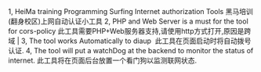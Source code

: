 1, HeiMa training Programming Surfing Internet authorization Tools
   黑马培训(翻身校区)上网自动认证小工具
2, PHP and Web Server is a must for the tool for cors-policy 
​    此工具需要PHP+Web服务器支持,请使用http方式打开,原因是跨域 | 
3, The tool works Automatically to diaup 
​    此工具在页面启动时将自动拨号认证. 
4, The tool will put a watchDog at the backend to monitor the status of internet. 
   此工具将在页面后台放置一个看门狗以监测联网状态.